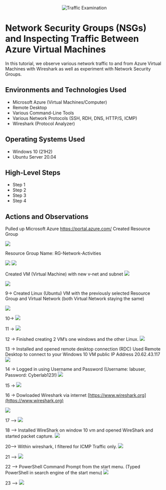 <p align="center">
<img src="https://i.imgur.com/Ua7udoS.png" alt="Traffic Examination"/>
</p>

<h1>Network Security Groups (NSGs) and Inspecting Traffic Between Azure Virtual Machines</h1>
In this tutorial, we observe various network traffic to and from Azure Virtual Machines with Wireshark as well as experiment with Network Security Groups. <br />


<h2>Environments and Technologies Used</h2>

- Microsoft Azure (Virtual Machines/Computer)
- Remote Desktop
- Various Command-Line Tools
- Various Network Protocols (SSH, RDH, DNS, HTTP/S, ICMP)
- Wireshark (Protocol Analyzer)

<h2>Operating Systems Used </h2>

- Windows 10 (21H2)
- Ubuntu Server 20.04

<h2>High-Level Steps</h2>

- Step 1
- Step 2
- Step 3
- Step 4

<h2>Actions and Observations</h2>

Pulled up Microsoft Azure https://portal.azure.com/ Created Resource Group

<img src="https://github.com/timothycooperjr/Exploring-Azure-and-Networking-Concepts/blob/7605c6284a77601d4890880754ce93fb92685782/2.jpeg">

Resource Group Name: RG-Network-Activities

<img src="https://github.com/timothycooperjr/Exploring-Azure-and-Networking-Concepts/blob/83b3f03e33d9b34e0cb4d358403c221405f268ca/3.jpeg">

<img src="https://github.com/timothycooperjr/Exploring-Azure-and-Networking-Concepts/blob/1ee17510e69d8d1d5a445e78a120c981ed24a1c6/4.jpeg">

Created VM (Virtual Machine) with new v-net and subnet
<img src="https://github.com/timothycooperjr/Exploring-Azure-and-Networking-Concepts/blob/375cbda14c3c3ac18e143fee25cd9dd6dca77e7a/6.jpeg"><br />

<img src="https://github.com/timothycooperjr/Exploring-Azure-and-Networking-Concepts/blob/50c6838b5ff55194848b155d57ab235edef4d291/7.jpeg">

9-> Created Linux (Ubuntu) VM with the previously selected Resource Group and Virtual Network (both Virtual Network staying the same)

<img src="https://github.com/timothycooperjr/Exploring-Azure-and-Networking-Concepts/blob/5e9eef3599a01daf9e20c9c995a37ce48b2fa55c/9.png">

10-> <img src="https://github.com/timothycooperjr/Exploring-Azure-and-Networking-Concepts/blob/5e9eef3599a01daf9e20c9c995a37ce48b2fa55c/10.png">

11 -> <img src="https://github.com/timothycooperjr/Exploring-Azure-and-Networking-Concepts/blob/5e9eef3599a01daf9e20c9c995a37ce48b2fa55c/11.png">

12 -> Finished creating 2 VM’s one windows and the other Linux.
<img src="https://github.com/timothycooperjr/Exploring-Azure-and-Networking-Concepts/blob/5e9eef3599a01daf9e20c9c995a37ce48b2fa55c/12.png">

13 -> Installed and opened remote desktop connection (RDC)
      Used Remote Desktop to connect to your Windows 10 VM public IP Address 20.62.43.117
<img src="https://github.com/timothycooperjr/Exploring-Azure-and-Networking-Concepts/blob/5e9eef3599a01daf9e20c9c995a37ce48b2fa55c/13.png">

14 -> Logged in using Username and Password
(Username: labuser, Password: Cyberlab123!)
<img src="https://github.com/timothycooperjr/Exploring-Azure-and-Networking-Concepts/blob/5e9eef3599a01daf9e20c9c995a37ce48b2fa55c/14.png">

15 -> <img src="https://github.com/timothycooperjr/Exploring-Azure-and-Networking-Concepts/blob/5e9eef3599a01daf9e20c9c995a37ce48b2fa55c/15.png">

16 -> Dowloaded Wireshark via internet [https://www.wireshark.org](https://www.wireshark.org)

<img src="https://github.com/timothycooperjr/Exploring-Azure-and-Networking-Concepts/blob/5e9eef3599a01daf9e20c9c995a37ce48b2fa55c/16.png">

17 --> <img src="https://github.com/timothycooperjr/Exploring-Azure-and-Networking-Concepts/blob/3d775501f6c2651b083d7e1f79fe449e60e000a2/17.png">

18 --> Installed WireShark on window 10 vm and opened WireShark and started packet capture.
<img src="https://github.com/timothycooperjr/Exploring-Azure-and-Networking-Concepts/blob/3d775501f6c2651b083d7e1f79fe449e60e000a2/18.png">

20--> Within wireshark, I filtered for ICMP Traffic only.
<img src="https://github.com/timothycooperjr/Exploring-Azure-and-Networking-Concepts/blob/cbc329756f2e187b6ec2371190856be0be965280/20.png">

21 --> 
<img src="https://github.com/timothycooperjr/Exploring-Azure-and-Networking-Concepts/blob/b42650f79369e566f96227bf2ba305f815022ab4/21.2.png">

22 --> PowerShell Command Prompt from the start menu. (Typed PowerShell in search engine of the start menu)
<img src="https://github.com/timothycooperjr/Exploring-Azure-and-Networking-Concepts/blob/1762b444ca2583e02cb5acccdd64e72ea793bf22/22.png">

23 --> <img src="https://github.com/timothycooperjr/Exploring-Azure-and-Networking-Concepts/blob/b42650f79369e566f96227bf2ba305f815022ab4/24.png">















